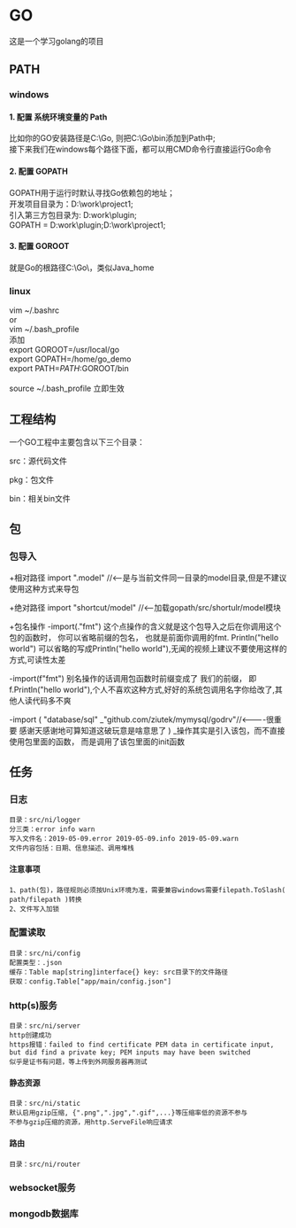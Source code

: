 # GO
这是一个学习golang的项目
## PATH
### windows
#### 1. 配置 系统环境变量的 Path
比如你的GO安装路径是C:\Go, 则把C:\Go\bin添加到Path中;<br />
接下来我们在windows每个路径下面，都可以用CMD命令行直接运行Go命令

#### 2. 配置 GOPATH
GOPATH用于运行时默认寻找Go依赖包的地址；<br />
开发项目目录为：D:\work\project1;<br />
引入第三方包目录为: D:work\plugin;<br />
GOPATH = D:work\plugin;D:\work\project1;

#### 3. 配置 GOROOT
就是Go的根路径C:\Go\，类似Java_home
### linux
vim ~/.bashrc<br />
or <br />
vim ~/.bash_profile<br />
添加<br />
export GOROOT=/usr/local/go<br />
export GOPATH=/home/go_demo<br />
export PATH=$PATH:$GOROOT/bin<br />
<br />
source ~/.bash_profile 立即生效
## 工程结构
一个GO工程中主要包含以下三个目录：

src：源代码文件

pkg：包文件

bin：相关bin文件

## 包
### 包导入
+相对路径
import ".model"  //<--是与当前文件同一目录的model目录,但是不建议使用这种方式来导包

+绝对路径
import "shortcut/model" //<--加载gopath/src/shortulr/model模块

+包名操作
-import(."fmt")
这个点操作的含义就是这个包导入之后在你调用这个包的函数时， 你可以省略前缀的包名， 也就是前面你调用的fmt. Println("hello world") 可以省略的写成Println("hello world"),无闻的视频上建议不要使用这样的方式,可读性太差

-import(f"fmt")
别名操作的话调用包函数时前缀变成了 我们的前缀， 即f.Println("hello world"),个人不喜欢这种方式,好好的系统包调用名字你给改了,其他人读代码多不爽

-import (
"database/sql"
_"github.com/ziutek/mymysql/godrv"//<----很重要 感谢天感谢地可算知道这破玩意是啥意思了
)
_操作其实是引入该包，而不直接使用包里面的函数， 而是调用了该包里面的init函数

## 任务

### 日志

    目录：src/ni/logger
    分三类：error info warn
    写入文件名：2019-05-09.error 2019-05-09.info 2019-05-09.warn
    文件内容包括：日期、信息描述、调用堆栈

#### 注意事项
    1、path(包)，路径规则必须按Unix环境为准，需要兼容windows需要filepath.ToSlash( path/filepath )转换
    2、文件写入加锁

### 配置读取

    目录：src/ni/config
    配置类型：.json
    缓存：Table map[string]interface{} key: src目录下的文件路径
    获取：config.Table["app/main/config.json"]

### http(s)服务

    目录：src/ni/server
    http创建成功
    https报错：failed to find certificate PEM data in certificate input, but did find a private key; PEM inputs may have been switched
    似乎是证书有问题，等上传到外网服务器再测试

#### 静态资源
    
    目录：src/ni/static
    默认启用gzip压缩, {".png",".jpg",".gif",...}等压缩率低的资源不参与
    不参与gzip压缩的资源，用http.ServeFile响应请求

#### 路由

    目录：src/ni/router

### websocket服务

### mongodb数据库